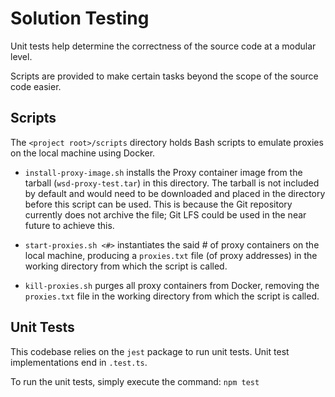 # Solution Testing

Unit tests help determine the correctness of the source code at a modular level.

Scripts are provided to make certain tasks beyond the scope of the source code easier.

## Scripts

The `<project root>/scripts` directory holds Bash scripts to emulate proxies on the local machine using Docker.

* `install-proxy-image.sh` installs the Proxy container image from the tarball (`wsd-proxy-test.tar`) in this directory. The tarball is not included by default and would need to be downloaded and placed in the directory before this script can be used. This is because the Git repository currently does not archive the file; Git LFS could be used in the near future to achieve this.

* `start-proxies.sh <#>` instantiates the said # of proxy containers on the local machine, producing a `proxies.txt` file (of proxy addresses) in the working directory from which the script is called.

* `kill-proxies.sh` purges all proxy containers from Docker, removing the `proxies.txt` file in the working directory from which the script is called.

## Unit Tests

This codebase relies on the `jest` package to run unit tests. Unit test implementations end in `.test.ts`.

To run the unit tests, simply execute the command: `npm test`
